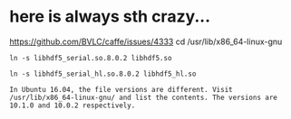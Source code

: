 # here is always sth crazy...


https://github.com/BVLC/caffe/issues/4333
    cd /usr/lib/x86_64-linux-gnu

    ln -s libhdf5_serial.so.8.0.2 libhdf5.so

    ln -s libhdf5_serial_hl.so.8.0.2 libhdf5_hl.so

    In Ubuntu 16.04, the file versions are different. Visit /usr/lib/x86_64-linux-gnu/ and list the contents. The versions are 10.1.0 and 10.0.2 respectively.

